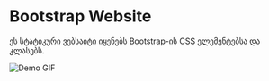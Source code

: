 # Bootstrap Website

ეს სტატიკური ვებსაიტი იყენებს Bootstrap-ის CSS ელემენტებსა და კლასებს.

![Demo GIF](demo.gif)